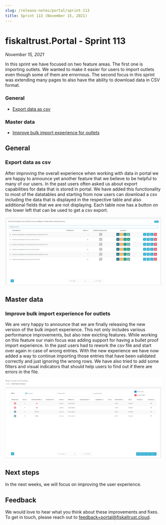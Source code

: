 ```yaml
---
slug: /release-notes/portal/sprint-113
title: Sprint 113 (November 15, 2021)
---
```


# fiskaltrust.Portal - Sprint 113
_November 15, 2021_

In this sprint we have focused on two feature areas. The first one is importing outlets. We wanted to make it easier for users to import outlets even though some of them are errornous. The second focus in this sprint was extending many pages to also have the ability to download data in CSV format.

### General

- [Export data as csv](#export-data-as-csv)

### Master data

- [Improve bulk import experience for outlets](#improve-bulk-import-experience-for-outlets)

## General

### Export data as csv 
After improving the overall experience when working with data in portal we are happy to announce yet another feature that we believe to be helpful to many of our users. In the past users often asked us about export capabilities for data that is stored in portal. We have added this functionality to most of the datatables and starting from now users can download a csv including the data that is displayed in the respective table and also additional fields that we are not displaying. Each table now has a button on the lower left that can be used to get a csv export.

![csv-export](images/sprint-113/general-table-csv-export.png)

## Master data

### Improve bulk import experience for outlets

We are very happy to announce that we are finally releasing the new version of the bulk import experience. This not only includes various performance improvements, but also new exicting features. While working on this feature our main focus was adding support for having a bullet proof import experience. In the past users had to rework the csv file and start over again in case of wrong entries. With the new experience we have now added a way to continue importing those entries that have been validated correctly and just ignoring the wrong rows. We have also tried to add some filters and visual indicators that should help users to find out if there are errors in the file. 

![outlets-bluk-import](images/sprint-113/masterdata-outlets-bulk-import.png)

## Next steps

In the next weeks, we will focus on improving the user experience. 

## Feedback
We would love to hear what you think about these improvements and fixes. To get in touch, please reach out to [feedback+portal@fiskaltrust.cloud](mailto:feedback+portal@fiskaltrust.cloud).
